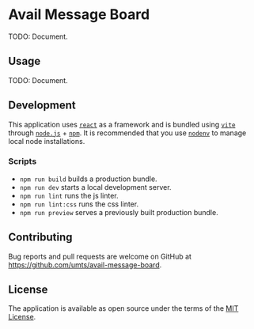 # Avail Message Board

TODO: Document.

## Usage

TODO: Document.

## Development

This application uses [`react`](https://react.dev) as a framework and is bundled using [`vite`](https://vitejs.dev)
through [`node.js`](https://nodejs.org) + [`npm`](https://www.npmjs.com). It is recommended that you use
[`nodenv`](https://github.com/nodenv/nodenv) to manage local node installations.

### Scripts

- `npm run build` builds a production bundle.
- `npm run dev` starts a local development server.
- `npm run lint` runs the js linter.
- `npm run lint:css` runs the css linter.
- `npm run preview` serves a previously built production bundle.

## Contributing

Bug reports and pull requests are welcome on GitHub at https://github.com/umts/avail-message-board.

## License

The application is available as open source under the terms of the [MIT License](https://opensource.org/licenses/MIT).
